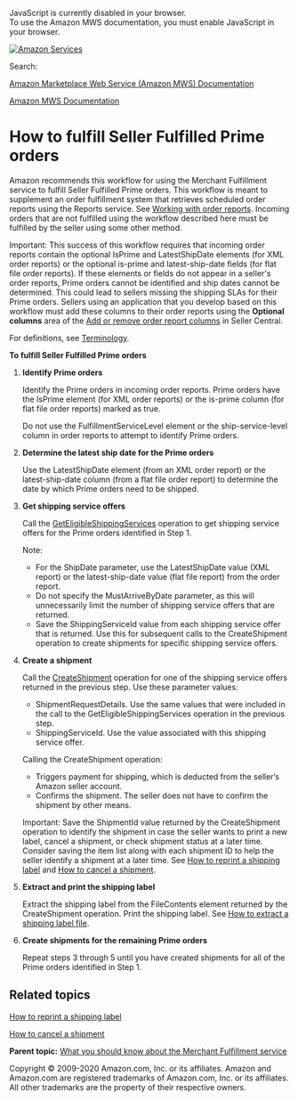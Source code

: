 <div id="MWSDX_noscript">

JavaScript is currently disabled in your browser.  
To use the Amazon MWS documentation, you must enable JavaScript in your
browser.

</div>

<div id="MWSDX_divtop">

[![Amazon
Services](https://images-na.ssl-images-amazon.com/images/G/08/mwsportal/fr_FR/amazonservices.gif "Amazon Services")](http://services.amazon.fr)

<div id="MWSDX_search">

<span id="MWSDX_searchlbl">Search:</span>

</div>

  
<span id="MWSDX_titlebar">[Amazon Marketplace Web Service (Amazon MWS)
Documentation](https://developer.amazonservices.fr/gp/mws/docs.html)</span>

</div>

<div id="MWSDX_divbottom">

<div id="MWSDX_divleft">

<div id="MWSDX_toc">

</div>

</div>

<div id="MWSDX_divright">

<div id="MWSDX_content">

<span id="MWSDX_breadcrumbs">[Amazon MWS
Documentation](https://developer.amazonservices.fr/gp/mws/docs.html)</span>

<div id="MerchFulfill_HowToUseForPrime" class="nested0">

How to fulfill Seller Fulfilled Prime orders
============================================

<div class="body">

Amazon recommends this workflow for using the <span class="ph">Merchant
Fulfillment service</span> to fulfill Seller Fulfilled Prime orders.
This workflow is meant to supplement an order fulfillment system that
retrieves scheduled order reports using the Reports service. See
<a href="../reports/Reports_WorkingWithOrderReports.md" class="xref" title="Describes how to schedule and manage order reports.">Working with order reports</a>.
Incoming orders that are not fulfilled using the workflow described here
must be fulfilled by the seller using some other method.

<div class="note important">

<span class="importanttitle">Important:</span> This success of this
workflow requires that incoming order reports contain the optional <span
class="keyword parmname">IsPrime</span> and <span
class="keyword parmname">LatestShipDate</span> elements (for XML order
reports) or the optional <span class="keyword parmname">is-prime</span>
and <span class="keyword parmname">latest-ship-date</span> fields (for
flat file order reports). If these elements or fields do not appear in a
seller's order reports, Prime orders cannot be identified and ship dates
cannot be determined. This could lead to sellers missing the shipping
SLAs for their Prime orders. Sellers using an application that you
develop based on this workflow must add these columns to their order
reports using the **Optional columns** area of the
<a href="https://sellercentral.amazon.co.uk/orders/reports/column-selection" class="xref">Add or remove order report columns</a>
in Seller Central.

</div>

<span class="ph">For definitions, see
<a href="../merch_fulfill/MerchFulfill_Overview.md#Terminology" class="xref">Terminology</a>.</span>

**To fulfill Seller Fulfilled Prime orders**

1.  **Identify Prime orders**

    Identify the Prime orders in incoming order reports. Prime orders
    have the <span class="keyword parmname">IsPrime</span> element (for
    XML order reports) or the <span
    class="keyword parmname">is-prime</span> column (for flat file order
    reports) marked as true.

    Do not use the <span
    class="keyword parmname">FulfillmentServiceLevel</span> element or
    the <span class="keyword parmname">ship-service-level</span> column
    in order reports to attempt to identify Prime orders.

2.  **Determine the latest ship date for the Prime orders**

    Use the <span class="keyword parmname">LatestShipDate</span> element
    (from an XML order report) or the <span
    class="keyword parmname">latest-ship-date</span> column (from a flat
    file order report) to determine the date by which Prime orders need
    to be shipped.

3.  **Get shipping service offers**

    Call the
    <a href="MerchFulfill_GetEligibleShippingServices.md" class="xref" title="Returns a list of shipping service offers.">GetEligibleShippingServices</a>
    operation to get shipping service offers for the Prime orders
    identified in Step 1.

    <div class="note note">

    <span class="notetitle">Note:</span>
    -   For the <span class="keyword parmname">ShipDate</span>
        parameter, use the <span
        class="keyword parmname">LatestShipDate</span> value (XML
        report) or the <span
        class="keyword parmname">latest-ship-date</span> value (flat
        file report) from the order report.
    -   Do not specify the <span
        class="keyword parmname">MustArriveByDate</span> parameter, as
        this will unnecessarily limit the number of shipping service
        offers that are returned.
    -   Save the <span class="keyword parmname">ShippingServiceId</span>
        value from each shipping service offer that is returned. Use
        this for subsequent calls to the <span
        class="keyword apiname">CreateShipment</span> operation to
        create shipments for specific shipping service offers.

    </div>

4.  **Create a shipment**

    Call the
    <a href="MerchFulfill_CreateShipment.md" class="xref">CreateShipment</a>
    operation for one of the shipping service offers returned in the
    previous step. Use these parameter values:

    -   <span class="keyword parmname">ShipmentRequestDetails</span>.
        Use the same values that were included in the call to the <span
        class="keyword apiname">GetEligibleShippingServices</span>
        operation in the previous step.
    -   <span class="keyword parmname">ShippingServiceId</span>. Use the
        value associated with this shipping service offer.

    <div class="p">

    Calling the <span class="keyword apiname">CreateShipment</span>
    operation:
    -   Triggers payment for shipping, which is deducted from the
        seller’s Amazon seller account.
    -   Confirms the shipment. The seller does not have to confirm the
        shipment by other means.

    </div>

    <div class="note important">

    <span class="importanttitle">Important:</span> Save the <span
    class="keyword parmname">ShipmentId</span> value returned by the
    <span class="keyword apiname">CreateShipment</span> operation to
    identify the shipment in case the seller wants to print a new label,
    cancel a shipment, or check shipment status at a later time.
    Consider saving the item list along with each shipment ID to help
    the seller identify a shipment at a later time. See
    <a href="MerchFulfill_HowToGetNewShippingLabel.md" class="xref">How to reprint a shipping label</a>
    and
    <a href="MerchFulfill_HowToCancelShipment.md" class="xref">How to cancel a shipment</a>.

    </div>

5.  **Extract and print the shipping label**

    Extract the shipping label from the <span
    class="keyword parmname">FileContents</span> element returned by the
    <span class="keyword apiname">CreateShipment</span> operation. Print
    the shipping label. See
    <a href="MerchFulfill_HowToExtractShippingLabel.md" class="xref">How to extract a shipping label file</a>.

6.  **Create shipments for the remaining Prime orders**

    Repeat steps 3 through 5 until you have created shipments for all of
    the Prime orders identified in Step 1.

<div class="section">

Related topics
--------------

<a href="MerchFulfill_HowToGetNewShippingLabel.md" class="xref">How to reprint a shipping label</a>

<a href="MerchFulfill_HowToCancelShipment.md" class="xref">How to cancel a shipment</a>

</div>

</div>

<div class="related-links">

<div class="familylinks">

<div class="parentlink">

**Parent topic:**
<a href="../merch_fulfill/MerchFulfill_Overview.md" class="link">What you should know about the Merchant Fulfillment service</a>

</div>

</div>

</div>

</div>

<div id="MWSDX_footer">

Copyright © 2009-2020 Amazon.com, Inc. or its affiliates. Amazon and
Amazon.com are registered trademarks of Amazon.com, Inc. or its
affiliates. All other trademarks are the property of their respective
owners.

</div>

</div>

</div>

<div style="clear: both;">

</div>

</div>
